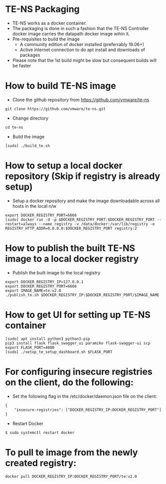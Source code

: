 TE-NS Packaging
===============
* TE-NS works as a docker container.
* The packaging is done in such a fashion that the TE-NS Controller docker image carries the datapath docker image wihin it.
* Pre-requisites to build the image
    - A community edition of docker installed (preferrably 18.06+)
    - Active internet connection to do apt install and downloads of packages
* Please note that the 1st build might be slow but consequent builds will be faster

How to build TE-NS image
========================
* Clone the github repository from https://github.com/vmware/te-ns
```
git clone https://github.com/vmware/te-ns.git
```
* Change directory 
```
cd te-ns
```
* Build the image
```
[sudo] ./build_te.sh
```

How to setup a local docker repository (Skip if registry is already setup)
==========================================================================
* Setup a docker repository and make the image downloadable across all hosts in the local n/w
```
export DOCKER_REGISTRY_PORT=6666
[sudo] docker run -d -p $DOCKER_REGISTRY_PORT:$DOCKER_REGISTRY_PORT --restart=always --name registry -v /data/docker:/var/lib/registry -e REGISTRY_HTTP_ADDR=0.0.0.0:$DOCKER_REGISTRY_PORT registry:2
```

How to publish the built TE-NS image to a local docker registry
===============================================================
* Publish the built image to the local registry
```
export DOCKER_REGISTRY_IP=127.0.0.1
export DOCKER_REGISTRY_PORT=6666
export IMAGE_NAME=te:v2.0
./publish_te.sh $DOCKER_REGISTRY_IP:$DOCKER_REGISTRY_PORT/$IMAGE_NAME
```

How to get UI for setting up TE-NS container
============================================
```
[sudo] apt install python3 python3-pip
pip3 install flask flask_swagger_ui paramiko flask-swagger-ui scp
export FLASK_PORT=4000
[sudo] ./setup_te_setup_dashboard.sh $FLASK_PORT
```

For configuring insecure registries on the client, do the following:
============================================

* Set the following flag in the /etc/docker/daemon.json file on the client:
```
{
    "insecure-registries": ["DOCKER_REGISTRY_IP:DOCKER_REGISTRY_PORT"]
}
```

* Restart Docker
```
$ sudo systemctl restart docker
```

To pull te image from the newly created registry:
============================================
```
docker pull DOCKER_REGISTRY_IP:DOCKER_REGISTRY_PORT/te:v2.0
```
